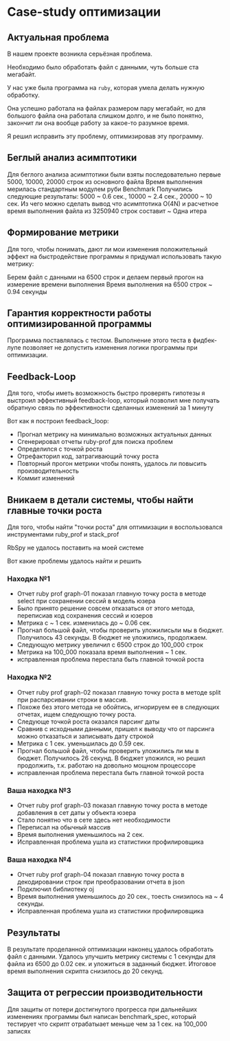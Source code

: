 # Case-study оптимизации

## Актуальная проблема
В нашем проекте возникла серьёзная проблема.

Необходимо было обработать файл с данными, чуть больше ста мегабайт.

У нас уже была программа на `ruby`, которая умела делать нужную обработку.

Она успешно работала на файлах размером пару мегабайт, но для большого файла она работала слишком долго, и не было понятно, закончит ли она вообще работу за какое-то разумное время.

Я решил исправить эту проблему, оптимизировав эту программу.

## Беглый анализ асимптотики
Для беглого анализа асимптотики были взяты последовательно первые 5000, 10000, 20000 строк из основного файла
Время выполнения мерилась стандартным модулем руби Benchmark
Получились следующие результаты: 5000 ~ 0.6 сек., 10000 ~ 2.4 сек., 20000 ~ 10 сек.
Из чего можно сделать вывод что асимптотика O(4N) и расчетное время выполнения файла из 3250940 строк составит ~
Одна итера   
  

## Формирование метрики
Для того, чтобы понимать, дают ли мои изменения положительный эффект на быстродействие программы я придумал использовать такую метрику:

Берем файл с данными на 6500 строк и делаем первый прогон на измерение времени выполнения
Время выполнения на 6500 строк ~ 0.94 секунды 


## Гарантия корректности работы оптимизированной программы
Программа поставлялась с тестом. Выполнение этого теста в фидбек-лупе позволяет не допустить изменения логики программы при оптимизации.

## Feedback-Loop
Для того, чтобы иметь возможность быстро проверять гипотезы я выстроил эффективный feedback-loop, который позволил мне получать обратную связь по эффективности сделанных изменений за 1 минуту

Вот как я построил feedback_loop:
- Прогнал метрику на минимально возможных актуальных данных
- Сгенерировал отчеты ruby-prof для поиска проблем
- Определился с точкой роста
- Отрефакторил код, затрагивающий точку роста
- Повторный прогон метрики чтобы понять, удалось ли повысить производительность
- Коммит изменений

## Вникаем в детали системы, чтобы найти главные точки роста
Для того, чтобы найти "точки роста" для оптимизации я воспользовался инструментами ruby_prof и stack_prof

RbSpy не удалось поставить на моей системе

Вот какие проблемы удалось найти и решить

### Находка №1
- Отчет ruby prof graph-01 показал главную точку роста в методе select при сохранении сессий в модель юзера
- Было принято решение совсем отказаться от этого метода, переписиав код сохранения сессий и юзеров 
- Метрика с ~ 1 сек. изменилась до ~ 0.06 сек. 
- Прогнал большой файл, чтобы проверить уложилисьли мы в бюджет. Получилось 43 секунды. В бюджет не уложились, продолжаем.
- Следующую метрику увеличил с 6500 строк до 100_000 строк
- Метрика на 100_000 показала время выполнения ~ 1 сек.
- исправленная проблема перестала быть главной точкой роста 

### Находка №2
- Отчет ruby prof graph-02 показал главную точку роста в методе split при распарсивании строки в массив.
- Похоже без этого метода не обойтись, игнорируем ее в следующих отчетах, ищем следующую точку роста. 
- Следующе точкой роста оказался парсинг даты
- Сравнив с исходными данными, пришел к выводу что от парсинга можно отказаться и записывать дату строкой
- Метрика с 1 сек. уменьшилась до 0.59 сек.
- Прогнал большой файл, чтобы проверить уложились ли мы в бюджет. Получилось 26 секунд. В бюджет уложился, но решил продолжить, т.к. работаю на довольно мощном процессоре
- исправленная проблема перестала быть главной точкой роста

### Ваша находка №3
- Отчет ruby prof graph-03 показал главную точку роста в методе добавления в сет даты у объекта юзера
- Стало понятно что в сете здесь нет необходимости
- Переписал на обычный массив
- Время выполнения уменьшилось на 2 сек.
- Исправленная проблема ушла из статистики профилировщика

### Ваша находка №4
- Отчет ruby prof graph-04 показал главную точку роста в декодировании строк при преобразовании отчета в json
- Подключил библиотеку oj 
- Время выполнения уменьшилось до 20 сек., тоесть снизилось на ~ 4 секунды.
- Исправленная проблема ушла из статистики профилировщика


## Результаты
В результате проделанной оптимизации наконец удалось обработать файл с данными.
Удалось улучшить метрику системы с 1 секунды для файла из 6500 до 0.02 сек. и уложиться в заданный бюджет.
Итоговое время выполнения скрипта снизилось до 20 секунд.

## Защита от регрессии производительности
Для защиты от потери достигнутого прогресса при дальнейших изменениях программы был написан benchmark_spec, который тестирует что скрипт отрабатыает меньше чем за 1 сек. на 100_000 записях

